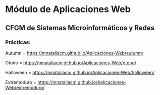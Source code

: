 # Módulo de Aplicaciones Web
## CFGM de Sistemas Microinformáticos y Redes

### Prácticas:

Autumn =      https://mnataliacm.github.io/Aplicaciones-Web/autumn/

Otoño =       https://mnataliacm.github.io/Aplicaciones-Web/otono/

Halloween =   https://mnataliacm.github.io/Aplicaciones-Web/halloween/

Extremoduro = https://mnataliacm.github.io/Aplicaciones-Web/extremoduro/
